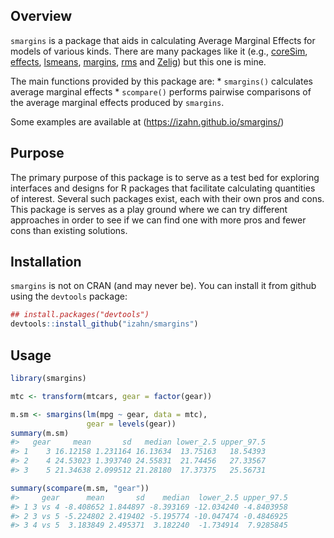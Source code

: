 
<!-- README.md is generated from README.Rmd. Please edit that file -->

## Overview

`smargins` is a package that aids in calculating Average Marginal
Effects for models of various kinds. There are many packages like it
(e.g., [coreSim](https://cran.r-project.org/web/packages/coreSim/),
[effects](https://cran.rstudio.com/web/packages/effects/),
[lsmeans](https://cran.rstudio.com/web/packages/lsmeans/),
[margins](https://cran.rstudio.com/web/packages/margins/),
[rms](https://cran.rstudio.com/web/packages/rms/) and
[Zelig](https://cran.rstudio.com/web/packages/Zelig/)) but this one is
mine.

The main functions provided by this package are: \* `smargins()`
calculates average marginal effects \* `scompare()` performs pairwise
comparisons of the average marginal effects produced by `smargins`.

Some examples are available at (<https://izahn.github.io/smargins/>)

## Purpose

The primary purpose of this package is to serve as a test bed for
exploring interfaces and designs for R packages that facilitate
calculating quantities of interest. Several such packages exist, each
with their own pros and cons. This package is serves as a play ground
where we can try different approaches in order to see if we can find one
with more pros and fewer cons than existing solutions.

## Installation

`smargins` is not on CRAN (and may never be). You can install it from
github using the `devtools` package:

``` r
## install.packages("devtools")
devtools::install_github("izahn/smargins")
```

## Usage

``` r
library(smargins)

mtc <- transform(mtcars, gear = factor(gear))

m.sm <- smargins(lm(mpg ~ gear, data = mtc),
                 gear = levels(gear))
summary(m.sm)
#>   gear     mean       sd   median lower_2.5 upper_97.5
#> 1    3 16.12158 1.231164 16.13634  13.75163   18.54393
#> 2    4 24.53023 1.393740 24.55831  21.74456   27.33567
#> 3    5 21.34638 2.099512 21.28180  17.37375   25.56731

summary(scompare(m.sm, "gear"))
#>     gear      mean       sd    median  lower_2.5 upper_97.5
#> 1 3 vs 4 -8.408652 1.844897 -8.393169 -12.034240 -4.8403958
#> 2 3 vs 5 -5.224802 2.419402 -5.195774 -10.047474 -0.4846925
#> 3 4 vs 5  3.183849 2.495371  3.182240  -1.734914  7.9285845
```
